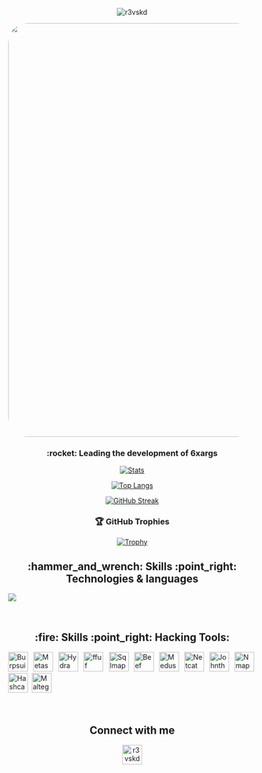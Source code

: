 <p align="center"> <img src="https://komarev.com/ghpvc/?username=r3vskd&color=orange&style=plastic" alt="r3vskd" /> </p>
<p align="center">
  <img width="1646" height="841" style="border-radius: 40px;" alt="image" src="https://github.com/user-attachments/assets/415aeb73-f7ca-4d1e-9ef8-7115df9d3dda" />
<p/>
<h3 align="center"> :rocket: Leading the development of 6xargs </h3>

<div align="center">

[![Stats](https://github-readme-stats.vercel.app/api/?username=r3vskd&count_private=true&theme=dark&showicons=true)]()

[![Top Langs](https://github-readme-stats.vercel.app/api/top-langs/?username=r3vskd&layout=compact&theme=dark)]()

[![GitHub Streak](https://github-readme-streak-stats.herokuapp.com/?user=r3vskd&theme=dark)]()

### 🏆 GitHub Trophies
[![Trophy](https://github-profile-trophy.vercel.app/?username=r3vskd&theme=dark)]()

</div>

<h2 align="center"> :hammer_and_wrench: Skills :point_right: Technologies & languages</h2>
<div>
  <p align="justify">
  <a href="https://go-skill-icons.vercel.app/">
    <img
      src="https://go-skill-icons.vercel.app/api/icons?i=linux,neovim,html,css,js,py,bash,go,git,github,nodejs,bootstrap,docker,remix,postgresql,mysql,mongodb,expressjs,cloudflare,obsidian,insomnia,githubactions,terminal"/>
  </a>
</p>
</div>
<br>
<h2 align="center"> :fire: Skills :point_right: Hacking Tools:</h2>
<div align="justify">
  <p align="justify">
    <img src="https://www.kali.org/tools/burpsuite/images/burpsuite-logo.svg" title="Burpsuite" alt="Burpsuite" width="40" height="40"/>&nbsp;
    <img src="https://www.kali.org/tools/metasploit-framework/images/metasploit-framework-logo.svg" title="Metasploit" alt="Metasploit" width="40" height="40"/>&nbsp;
    <img src="https://www.kali.org/tools/hydra/images/hydra-logo.svg" title="Hydra" alt="Hydra" width="40" height="40"/>&nbsp;
    <img src="https://www.kali.org/tools/ffuf/images/ffuf-logo.svg" title="ffuf" alt="ffuf" width="40" height="40"/>&nbsp;
    <img src="https://www.kali.org/tools/sqlmap/images/sqlmap-logo.svg" title="Sqlmap" alt="Sqlmap" width="40" height="40"/>&nbsp;
    <img src="https://www.kali.org/tools/beef-xss/images/beef-xss-logo.svg" title="Beef" alt="Beef" width="40" height="40"/>&nbsp;
    <img src="https://www.kali.org/tools/medusa/images/medusa-logo.svg" title="Medusa" alt="Medusa" width="40" height="40"/>&nbsp;
    <img src="https://www.kali.org/tools/netcat/images/netcat-logo.svg" title="Netcat" alt="Netcat" width="40" height="40"/>&nbsp;
    <img src="https://www.kali.org/tools/john/images/john-logo.svg" title="Johntheripper" alt="Johntheripper" width="40" height="40"/>&nbsp;
    <img src="https://www.kali.org/tools/nmap/images/nmap-logo.svg" title="Nmap" alt="Nmap" width="40" height="40"/>&nbsp;
    <img src="https://www.kali.org/tools/hashcat/images/hashcat-logo.svg" title="Hashcat" alt="Hashcat" width="40" height="40"/>&nbsp;
    <img src="https://www.kali.org/tools/maltego/images/maltego-logo.svg" title="Maltego" alt="Maltego" width="40" height="40"/>&nbsp;
  </p>
</div>
<br>
<h2 align="center">Connect with me</h2>
<p align="center">
  <p align="center"> <a href="https://twitter.com/r3vskd" target="blank"><img src="https://uxwing.com/wp-content/themes/uxwing/download/brands-and-social-media/x-social-media-round-icon.png" alt="r3vskd" width="40" height="40"/></a> </p>
</p>
